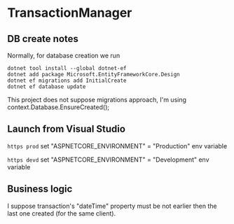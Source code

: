 # TransactionManager
## DB create notes
Normally, for database creation we run
```pshell
dotnet tool install --global dotnet-ef
dotnet add package Microsoft.EntityFrameworkCore.Design
dotnet ef migrations add InitialCreate
dotnet ef database update
```
This project does not suppose migrations approach, I'm using context.Database.EnsureCreated();

## Launch from Visual Studio
`https prod` set "ASPNETCORE_ENVIRONMENT" = "Production" env variable

`https devd` set "ASPNETCORE_ENVIRONMENT" = "Development" env variable

## Business logic
I suppose transaction's "dateTime" property must be not earlier then the last one created (for the same client). 